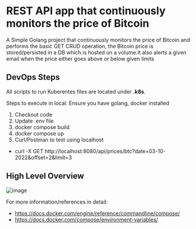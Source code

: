 #  REST API app that continuously monitors the price of Bitcoin  

A Simple Golang project that continuously monitors the price of Bitcoin and performs the basic GET CRUD operation, the Bitcoin price is stored/persisted in a DB which is hosted on a volume.It also alerts a given email when the price either goes above or below given limits

## DevOps Steps 
All scripts to run Kuberentes files are located under **.k8s**. <br/>

Steps to execute in local:
Ensure you have golang, docker installed

1. Checkout code
2. Update .env file
3. docker compose build
4. docker compose up
5. Curl/Postman to test using localhost
   
- curl -X GET http://localhost:8080/api/prices/btc?date=03-10-2022&offset=2&limit=3

## High Level Overview
![image](https://user-images.githubusercontent.com/37391853/150505929-88d01921-360b-4dbe-aa33-1943e4f8911f.png)


For more information/references in detail:
- https://docs.docker.com/engine/reference/commandline/compose/
- https://docs.docker.com/compose/environment-variables/


